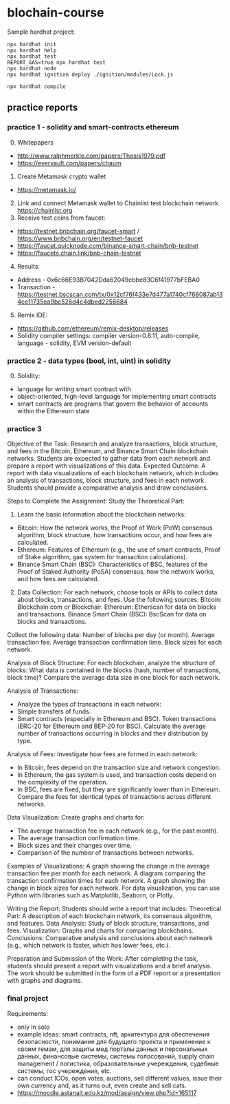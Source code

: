 # blochain-course

Sample hardhat project:
```shell
npx hardhat init
npx hardhat help
npx hardhat test
REPORT_GAS=true npx hardhat test
npx hardhat node
npx hardhat ignition deploy ./ignition/modules/Lock.js

npx hardhat compile
```

## practice reports

### practice 1 - solidity and smart-contracts ethereum
0. Whitepapers
- http://www.ralphmerkle.com/papers/Thesis1979.pdf
- https://evervault.com/papers/chaum
1. Create Metamask crypto wallet
- https://metamask.io/
2. Link and connect Metamask wallet to Chainlist test blockchain network
https://chainlist.org
3. Receive test coins from faucet:
- https://testnet.bnbchain.org/faucet-smart / https://www.bnbchain.org/en/testnet-faucet
- https://faucet.quicknode.com/binance-smart-chain/bnb-testnet
- https://faucets.chain.link/bnb-chain-testnet
4. Results:
- Address - 0x6c66E93B7042Dda62049cbbe83C6f41977bFEBA0
- Transaction - https://testnet.bscscan.com/tx/0x12cf76f433e7d477a1740cf768087ab134ce11735ea9bc526d4c4dbed2256684
5. Remix IDE:
- https://github.com/ethereum/remix-desktop/releases
- Solidity compiler settings: compiler version-0.8.11, auto-compile, language - solidity, EVM version-default

### practice 2 - data types (bool, int, uint) in solidity
0. Solidity:
- language for writing smart contract with 
- object-oriented, high-level language for implementing smart
contracts
- smart contracts are programs that govern the behavior of accounts within the
Ethereum state

### practice 3
Objective of the Task: Research and analyze transactions, block structure, and fees in the Bitcoin, Ethereum, and Binance Smart Chain blockchain networks. Students are expected to gather data from each network and prepare a report with visualizations of this data.
Expected Outcome: A report with data visualizations of each blockchain network, which includes an analysis of transactions, block structure, and fees in each network. Students should provide a comparative analysis and draw conclusions.

Steps to Complete the Assignment:
Study the Theoretical Part:

1. Learn the basic information about the blockchain networks:
- Bitcoin: How the network works, the Proof of Work (PoW) consensus algorithm, block structure, how transactions occur, and how fees are calculated.
- Ethereum: Features of Ethereum (e.g., the use of smart contracts, Proof of Stake algorithm, gas system for transaction calculations).
- Binance Smart Chain (BSC): Characteristics of BSC, features of the Proof of Staked Authority (PoSA) consensus, how the network works, and how fees are calculated.

2. Data Collection:
For each network, choose tools or APIs to collect data about blocks, transactions, and fees. Use the following sources:
Bitcoin: Blockchain.com or Blockchair.
Ethereum: Etherscan for data on blocks and transactions.
Binance Smart Chain (BSC): BscScan for data on blocks and transactions.

Collect the following data:
Number of blocks per day (or month).
Average transaction fee.
Average transaction confirmation time.
Block sizes for each network.

Analysis of Block Structure:
For each blockchain, analyze the structure of blocks:
What data is contained in the blocks (hash, number of transactions, block time)?
Compare the average data size in one block for each network.

Analysis of Transactions:
- Analyze the types of transactions in each network:
- Simple transfers of funds.
- Smart contracts (especially in Ethereum and BSC).
Token transactions (ERC-20 for Ethereum and BEP-20 for BSC).
Calculate the average number of transactions occurring in blocks and their distribution by type.

Analysis of Fees:
Investigate how fees are formed in each network:
- In Bitcoin, fees depend on the transaction size and network congestion.
- In Ethereum, the gas system is used, and transaction costs depend on the complexity of the operation.
- In BSC, fees are fixed, but they are significantly lower than in Ethereum.
Compare the fees for identical types of transactions across different networks.

Data Visualization:
Create graphs and charts for:
- The average transaction fee in each network (e.g., for the past month).
- The average transaction confirmation time.
- Block sizes and their changes over time.
- Comparison of the number of transactions between networks.

Examples of Visualizations:
A graph showing the change in the average transaction fee per month for each network.
A diagram comparing the transaction confirmation times for each network.
A graph showing the change in block sizes for each network.
For data visualization, you can use Python with libraries such as Matplotlib, Seaborn, or Plotly.

Writing the Report:
Students should write a report that includes:
Theoretical Part: A description of each blockchain network, its consensus algorithm, and features.
Data Analysis: Study of block structure, transactions, and fees.
Visualization: Graphs and charts for comparing blockchains.
Conclusions: Comparative analysis and conclusions about each network (e.g., which network is faster, which has lower fees, etc.).

Preparation and Submission of the Work:
After completing the task, students should present a report with visualizations and a brief analysis.
The work should be submitted in the form of a PDF report or a presentation with graphs and diagrams.

### final project
Requirements: 
- only in solo
- example ideas: smart contracts, nft, архитектура для обеспечения безопасности, понимание для будущего проекта и применение к своим темам, для защиты мед порталы данных и персональных данных, финансовые системы, системы голосований, supply chain management / логистика, образовательные учереждения, судебные системы, гос учереждения, etc.
- can conduct ICOs, open votes, auctions, sell different values, issue their
own currency and, as it turns out, even create and sell cats.
- https://moodle.astanait.edu.kz/mod/assign/view.php?id=165117
